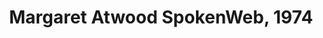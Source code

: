 ---
layout: item
title: Margaret Atwood SpokenWeb, 1974
manifest_name: margaret-atwood-spokenweb-1974
---